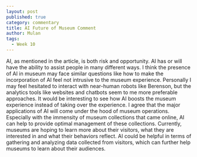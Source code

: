 ```yaml
---
layout: post
published: true
category: commentary
title: AI Future of Museum Comment
author: Mulan
tags:
  - Week 10
---
```

AI, as mentioned in the article, is both risk and opportunity. AI has or will have the ability to assist people in many different ways. I think the presence of AI in museum may face similar questions like how to make the incorporation of AI feel not intrusive to the museum experience. Personally I may feel hesitated to interact with near-human robots like Berenson, but the analytics tools like websites and chatbots seem to me more preferable approaches. It would be interesting to see how AI boosts the museum experience instead of taking over the experience. I agree that the major applications of AI will come under the hood of museum operations. Especially with the immensity of museum collections that came online, AI can help to provide optimal management of these collections. Currently, museums are hoping to learn more about their visitors, what they are interested in and what their behaviors reflect. AI could be helpful in terms of gathering and analyzing data collected from visitors, which can further help museums to learn about their audiences. 